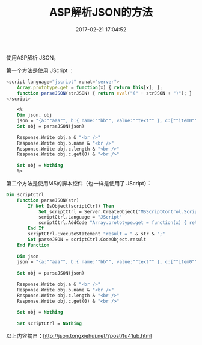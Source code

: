 ﻿---
title: ASP解析JSON的方法
tags:
  - asp
  - asp解析json
  - json
id: 464
categories:
  - 燕衔春泥
abbrlink: 55444
date: 2017-02-21 17:04:52
---

使用ASP解析 JSON，

第一个方法是使用&nbsp;JScript ：
```js 
<script language="jscript" runat="server">  
    Array.prototype.get = function(x) { return this[x]; };  
    function parseJSON(strJSON) { return eval("(" + strJSON + ")"); }  
</script>  
```
```vb
    <%  
    Dim json, obj  
    json = "{a:""aaa"", b:{ name:""bb"", value:""text"" }, c:[""item0"", ""item1"", ""item2""]}"  
    Set obj = parseJSON(json)  
       
    Response.Write obj.a & "<br />"  
    Response.Write obj.b.name & "<br />"  
    Response.Write obj.c.length & "<br />"  
    Response.Write obj.c.get(0) & "<br />"  
       
    Set obj = Nothing  
    %>
```
第二个方法是使用MS的脚本控件（也一样是使用了 JScript）：
```vb
Dim scriptCtrl  
    Function parseJSON(str)  
        If Not IsObject(scriptCtrl) Then  
            Set scriptCtrl = Server.CreateObject("MSScriptControl.ScriptControl")  
            scriptCtrl.Language = "JScript"  
            scriptCtrl.AddCode "Array.prototype.get = function(x) { return this[x]; }; var result = null;"  
        End If  
        scriptCtrl.ExecuteStatement "result = " & str & ";"  
        Set parseJSON = scriptCtrl.CodeObject.result  
    End Function  
       
    Dim json  
    json = "{a:""aaa"", b:{ name:""bb"", value:""text"" }, c:[""item0"", ""item1"", ""item2""]}"  
       
    Set obj = parseJSON(json)  
       
    Response.Write obj.a & "<br />"  
    Response.Write obj.b.name & "<br />"  
    Response.Write obj.c.length & "<br />"  
    Response.Write obj.c.get(0) & "<br />"  
       
    Set obj = Nothing  
       
    Set scriptCtrl = Nothing
```
以上内容摘自：http://json.tongxiehui.net/?post/fu41ub.html